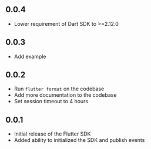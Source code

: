 ## 0.0.4

* Lower requirement of Dart SDK to >=2.12.0

## 0.0.3

* Add example

## 0.0.2

* Run `flutter format` on the codebase
* Add more documentation to the codebase
* Set session timeout to 4 hours

## 0.0.1

* Initial release of the Flutter SDK
* Added ability to initialized the SDK and publish events
